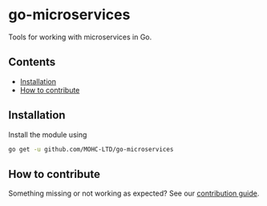 # go-microservices

Tools for working with microservices in Go.

## Contents

- [Installation](#installation)
- [How to contribute](#how-to-contribute)

## Installation

Install the module using

```sh
go get -u github.com/MOHC-LTD/go-microservices
```

## How to contribute

Something missing or not working as expected? See our [contribution guide](./CONTRIBUTING.md).
